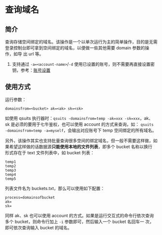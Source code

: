 # 查询域名

## 简介
查询存储空间绑定的域名。该操作是一个以单次运行为主的简单操作，目的是无需登录控制台即可拿到空间绑定的域名，以便做一些其他需要 domain 参数的操作，如导
出 url 等。  

1. 支持通过 `-a=<account-name>`/`-d` 使用已设置的账号，则不需要再直接设置密钥，参考：[账号设置](../README.md#账号设置)  

## 使用方式
运行参数：  
```
domainsfrom=<bucket> ak=<ak> sk=<sk>
```  
如使用 qsuits 执行器时：`qsuits -domainsfrom=temp -ak=xxx -sk=xxx`，ak、sk 是必须的要用于七牛鉴权，也可以使用 account 的方式来查询，如：
`qsuits -domainsfrom=temp -a=myself`，会输出对应账号下 temp 空间绑定的所有域名。  

另外，该操作其实也支持批量查询很多空间的绑定域名，但一般不需要这样做，如果希望这样做的话数据源**只能使用本地的文件列表**，即多个 bucket 名称以换行
形式存在于 text 文件列表中，如 bucket 列表：  
```
temp1
temp2
temp3
temp4
temp5
```  
列表文件名为 buckets.txt，那么可以使用如下配置：  
```
process=domainsofbucket
ak=
sk=
```  
同样 ak、sk 也可以使用 account 的方式。如果是运行交互式的命令行依次查询多个 bucket，则命令行加上 `-i` 参数即可，然后输入一个 bucket 名回车一
次，即可依次查询输入 bucket 的域名。  
